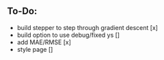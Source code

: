 ## To-Do:
* build stepper to step through gradient descent [x]
* build option to use debug/fixed ys []
* add MAE/RMSE [x]
* style page []